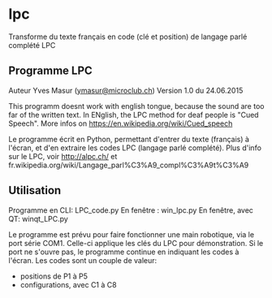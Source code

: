 # lpc
Transforme du texte français en code (clé et position) de langage parlé complété LPC

Programme LPC
-------------
Auteur Yves Masur (ymasur@microclub.ch)
Version 1.0 du 24.06.2015

This programm doesnt work with english tongue, because the sound are too far of the
written text. In ENglish, the LPC method for deaf people is "Cued Speech". More
infos on https://en.wikipedia.org/wiki/Cued_speech

Le programme écrit en Python, permettant d'entrer du texte (français) à l'écran, 
et d'en extraire les codes LPC (langage parlé complété).
Plus d'info sur le LPC, voir http://alpc.ch/ et 
fr.wikipedia.org/wiki/Langage_parl%C3%A9_compl%C3%A9t%C3%A9

Utilisation
-----------
Programme en CLI: LPC_code.py 
En fenêtre : win_lpc.py
En fenêtre, avec QT: winqt_LPC.py 

Le programme est prévu pour faire fonctionner une main robotique, via le port 
série COM1. Celle-ci applique les clés du LPC pour démonstration.
Si le port ne s'ouvre pas, le programme continue en indiquant les codes à l'écran. 
Les codes sont un couple de valeur:
- positions de P1 à P5 
- configurations, avec C1 à C8
